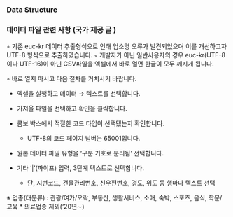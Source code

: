 
### Data Structure

### 데이터 파일 관련 사항 (국가 제공 글 )
 ◦ 기존 euc-kr 데이터 추출형식으로 인해 업소명 오류가 발견되었으며 이를 개선하고자 UTF-8 형식으로 추출하였습니다. 
 ◦ 개발자가 아닌 일반사용자의 경우 euc-kr(UTF-8 이나 UTF-16)이 아닌 CSV파일을 엑셀에서 바로 열면 한글이 모두 깨지게 됩니다.

 ◦ 바로 열지 마시고 다음 절차를 거치시기 바랍니다. 

   - 엑셀을 실행하고 데이터 → 텍스트를 선택합니다.

   - 가져올 파일을 선택하고 확인을 클릭합니다.

   - 콤보 박스에서 적절한 코드 타입이 선택됐는지 확인합니다. 

     * UTF-8의 코드 페이지 넘버는 65001입니다.

   - 원본 데이터 파일 유형을 ‘구분 기호로 분리됨’ 선택합니다. 

   - 기타 ‘|’(파이프) 입력, 3단계 텍스트로 선택합니다.  
     * 단, 지번코드, 건물관리번호, 신우편번호, 경도, 위도 등 행마다 텍스트 선택 

  ※ 업종(대분류) : 관광/여가/오락, 부동산, 생활서비스, 소매, 숙박, 스포츠, 음식, 학문/교육  * 의료업종 제외(‘20년∼)  
